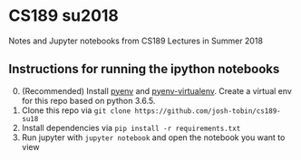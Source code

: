 # CS189 su2018
Notes and Jupyter notebooks from CS189 Lectures in Summer 2018

## Instructions for running the ipython notebooks

0. (Recommended) Install [pyenv](https://github.com/pyenv/pyenv) and [pyenv-virtualenv](https://github.com/pyenv/pyenv-virtualenv). Create a virtual env for this repo based on python 3.6.5.
1. Clone this repo via `git clone https://github.com/josh-tobin/cs189-su18`
2. Install dependencies via `pip install -r requirements.txt`
3. Run jupyter with `jupyter notebook` and open the notebook you want to view